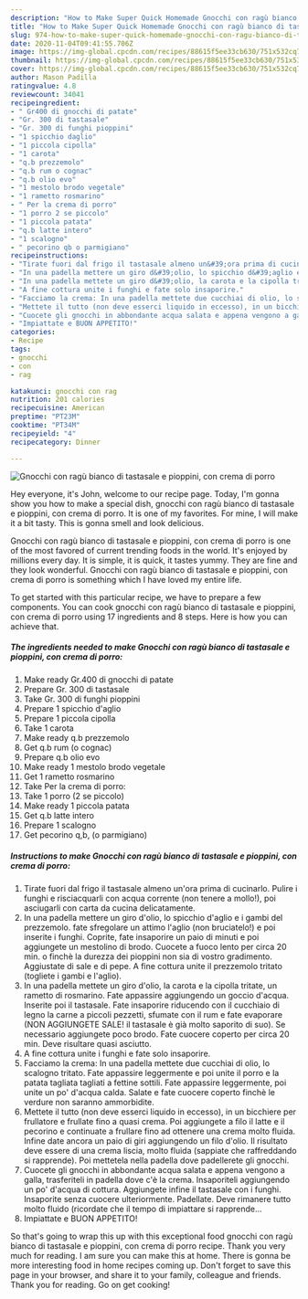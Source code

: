 ```yaml
---
description: "How to Make Super Quick Homemade Gnocchi con ragù bianco di tastasale e pioppini, con crema di porro"
title: "How to Make Super Quick Homemade Gnocchi con ragù bianco di tastasale e pioppini, con crema di porro"
slug: 974-how-to-make-super-quick-homemade-gnocchi-con-ragu-bianco-di-tastasale-e-pioppini-con-crema-di-porro
date: 2020-11-04T09:41:55.706Z
image: https://img-global.cpcdn.com/recipes/88615f5ee33cb630/751x532cq70/gnocchi-con-ragu-bianco-di-tastasale-e-pioppini-con-crema-di-porro-recipe-main-photo.jpg
thumbnail: https://img-global.cpcdn.com/recipes/88615f5ee33cb630/751x532cq70/gnocchi-con-ragu-bianco-di-tastasale-e-pioppini-con-crema-di-porro-recipe-main-photo.jpg
cover: https://img-global.cpcdn.com/recipes/88615f5ee33cb630/751x532cq70/gnocchi-con-ragu-bianco-di-tastasale-e-pioppini-con-crema-di-porro-recipe-main-photo.jpg
author: Mason Padilla
ratingvalue: 4.8
reviewcount: 34041
recipeingredient:
- " Gr400 di gnocchi di patate"
- "Gr. 300 di tastasale"
- "Gr. 300 di funghi pioppini"
- "1 spicchio daglio"
- "1 piccola cipolla"
- "1 carota"
- "q.b prezzemolo"
- "q.b rum o cognac"
- "q.b olio evo"
- "1 mestolo brodo vegetale"
- "1 rametto rosmarino"
- " Per la crema di porro"
- "1 porro 2 se piccolo"
- "1 piccola patata"
- "q.b latte intero"
- "1 scalogno"
- " pecorino qb o parmigiano"
recipeinstructions:
- "Tirate fuori dal frigo il tastasale almeno un&#39;ora prima di cucinarlo. Pulire i funghi e risciacquarli con acqua corrente (non tenere a mollo!), poi asciugarli con carta da cucina delicatamente."
- "In una padella mettere un giro d&#39;olio, lo spicchio d&#39;aglio e i gambi del prezzemolo. fate sfregolare un attimo l&#39;aglio (non bruciatelo!) e poi inserite i funghi. Coprite, fate insaporire un paio di minuti e poi aggiungete un mestolino di brodo. Cuocete a fuoco lento per circa 20 min. o finchè la durezza dei pioppini non sia di vostro gradimento. Aggiustate di sale e di pepe. A fine cottura unite il prezzemolo tritato (togliete i gambi e l&#39;aglio)."
- "In una padella mettete un giro d&#39;olio, la carota e la cipolla tritate, un rametto di rosmarino. Fate appassire aggiungendo un goccio d&#39;acqua. Inserite poi il tastasale. Fate insaporire riducendo con il cucchiaio di legno la carne a piccoli pezzetti, sfumate con il rum e fate evaporare (NON AGGIUNGETE SALE! il tastasale è già molto saporito di suo). Se necessario aggiungete poco brodo. Fate cuocere coperto per circa 20 min. Deve risultare quasi asciutto."
- "A fine cottura unite i funghi e fate solo insaporire."
- "Facciamo la crema: In una padella mettete due cucchiai di olio, lo scalogno tritato. Fate appassire leggermente e poi unite il porro e la patata tagliata tagliati a fettine sottili. Fate appassire leggermente, poi unite un po&#39; d&#39;acqua calda. Salate e fate cuocere coperto finchè le verdure non saranno ammorbidite."
- "Mettete il tutto (non deve esserci liquido in eccesso), in un bicchiere per frullatore e frullate fino a quasi crema. Poi aggiungete a filo il latte e il pecorino e continuate a frullare fino ad ottenere una crema molto fluida. Infine date ancora un paio di giri aggiungendo un filo d&#39;olio. Il risultato deve essere di una crema liscia, molto fluida (sappiate che raffreddando si rapprende). Poi mettetela nella padella dove padellerete gli gnocchi."
- "Cuocete gli gnocchi in abbondante acqua salata e appena vengono a galla, trasferiteli in padella dove c&#39;è la crema. Insaporiteli aggiungendo un po&#39; d&#39;acqua di cottura. Aggiungete infine il tastasale con i funghi. Insaporite senza cuocere ulteriormente. Padellate. Deve rimanere tutto molto fluido (ricordate che il tempo di impiattare si rapprende..."
- "Impiattate e BUON APPETITO!"
categories:
- Recipe
tags:
- gnocchi
- con
- rag

katakunci: gnocchi con rag 
nutrition: 201 calories
recipecuisine: American
preptime: "PT23M"
cooktime: "PT34M"
recipeyield: "4"
recipecategory: Dinner

---
```



![Gnocchi con ragù bianco di tastasale e pioppini, con crema di porro](https://img-global.cpcdn.com/recipes/88615f5ee33cb630/751x532cq70/gnocchi-con-ragu-bianco-di-tastasale-e-pioppini-con-crema-di-porro-recipe-main-photo.jpg)

Hey everyone, it's John, welcome to our recipe page. Today, I'm gonna show you how to make a special dish, gnocchi con ragù bianco di tastasale e pioppini, con crema di porro. It is one of my favorites. For mine, I will make it a bit tasty. This is gonna smell and look delicious.



Gnocchi con ragù bianco di tastasale e pioppini, con crema di porro is one of the most favored of current trending foods in the world. It's enjoyed by millions every day. It is simple, it is quick, it tastes yummy. They are fine and they look wonderful. Gnocchi con ragù bianco di tastasale e pioppini, con crema di porro is something which I have loved my entire life.


To get started with this particular recipe, we have to prepare a few components. You can cook gnocchi con ragù bianco di tastasale e pioppini, con crema di porro using 17 ingredients and 8 steps. Here is how you can achieve that.

<!--inarticleads1-->

##### The ingredients needed to make Gnocchi con ragù bianco di tastasale e pioppini, con crema di porro:

1. Make ready  Gr.400 di gnocchi di patate
1. Prepare Gr. 300 di tastasale
1. Take Gr. 300 di funghi pioppini
1. Prepare 1 spicchio d&#39;aglio
1. Prepare 1 piccola cipolla
1. Take 1 carota
1. Make ready q.b prezzemolo
1. Get q.b rum (o cognac)
1. Prepare q.b olio evo
1. Make ready 1 mestolo brodo vegetale
1. Get 1 rametto rosmarino
1. Take  Per la crema di porro:
1. Take 1 porro (2 se piccolo)
1. Make ready 1 piccola patata
1. Get q.b latte intero
1. Prepare 1 scalogno
1. Get  pecorino q,b, (o parmigiano)




<!--inarticleads2-->

##### Instructions to make Gnocchi con ragù bianco di tastasale e pioppini, con crema di porro:

1. Tirate fuori dal frigo il tastasale almeno un&#39;ora prima di cucinarlo. Pulire i funghi e risciacquarli con acqua corrente (non tenere a mollo!), poi asciugarli con carta da cucina delicatamente.
1. In una padella mettere un giro d&#39;olio, lo spicchio d&#39;aglio e i gambi del prezzemolo. fate sfregolare un attimo l&#39;aglio (non bruciatelo!) e poi inserite i funghi. Coprite, fate insaporire un paio di minuti e poi aggiungete un mestolino di brodo. Cuocete a fuoco lento per circa 20 min. o finchè la durezza dei pioppini non sia di vostro gradimento. Aggiustate di sale e di pepe. A fine cottura unite il prezzemolo tritato (togliete i gambi e l&#39;aglio).
1. In una padella mettete un giro d&#39;olio, la carota e la cipolla tritate, un rametto di rosmarino. Fate appassire aggiungendo un goccio d&#39;acqua. Inserite poi il tastasale. Fate insaporire riducendo con il cucchiaio di legno la carne a piccoli pezzetti, sfumate con il rum e fate evaporare (NON AGGIUNGETE SALE! il tastasale è già molto saporito di suo). Se necessario aggiungete poco brodo. Fate cuocere coperto per circa 20 min. Deve risultare quasi asciutto.
1. A fine cottura unite i funghi e fate solo insaporire.
1. Facciamo la crema: In una padella mettete due cucchiai di olio, lo scalogno tritato. Fate appassire leggermente e poi unite il porro e la patata tagliata tagliati a fettine sottili. Fate appassire leggermente, poi unite un po&#39; d&#39;acqua calda. Salate e fate cuocere coperto finchè le verdure non saranno ammorbidite.
1. Mettete il tutto (non deve esserci liquido in eccesso), in un bicchiere per frullatore e frullate fino a quasi crema. Poi aggiungete a filo il latte e il pecorino e continuate a frullare fino ad ottenere una crema molto fluida. Infine date ancora un paio di giri aggiungendo un filo d&#39;olio. Il risultato deve essere di una crema liscia, molto fluida (sappiate che raffreddando si rapprende). Poi mettetela nella padella dove padellerete gli gnocchi.
1. Cuocete gli gnocchi in abbondante acqua salata e appena vengono a galla, trasferiteli in padella dove c&#39;è la crema. Insaporiteli aggiungendo un po&#39; d&#39;acqua di cottura. Aggiungete infine il tastasale con i funghi. Insaporite senza cuocere ulteriormente. Padellate. Deve rimanere tutto molto fluido (ricordate che il tempo di impiattare si rapprende...
1. Impiattate e BUON APPETITO!




So that's going to wrap this up with this exceptional food gnocchi con ragù bianco di tastasale e pioppini, con crema di porro recipe. Thank you very much for reading. I am sure you can make this at home. There is gonna be more interesting food in home recipes coming up. Don't forget to save this page in your browser, and share it to your family, colleague and friends. Thank you for reading. Go on get cooking!
